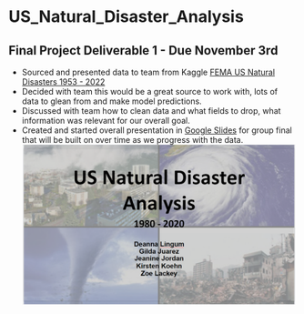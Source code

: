 # US_Natural_Disaster_Analysis
 
## Final Project Deliverable 1 - Due November 3rd

* Sourced and presented data to team from Kaggle [FEMA US Natural Disasters 1953 - 2022](https://www.kaggle.com/datasets/headsortails/us-natural-disaster-declarations?resource=download)
* Decided with team this would be a great source to work with, lots of data to glean from and make model predictions.
* Discussed with team how to clean data and what fields to drop, what information was relevant for our overall goal.
* Created and started overall presentation in [Google Slides](https://docs.google.com/presentation/d/1F354MDtHzS25DnSC8x3uH112HeP4gVl2OF8Yy9zkmKw/edit?usp=sharing) for group final that will be built on over time as we progress with the data.
![US_Natural_Disaster_Presentation_Cover.png](Images/US_Natural_Disaster_Presentation_Cover.png)